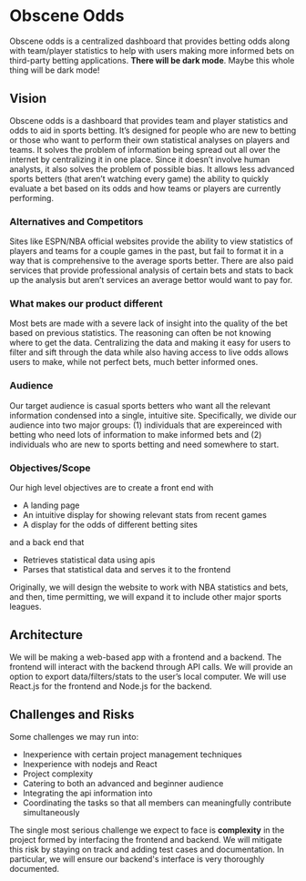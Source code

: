 # Obscene Odds

Obscene odds is a centralized dashboard that provides betting odds along with team/player statistics to help with users making more informed bets on third-party betting applications. **There will be dark mode**. Maybe this whole thing will be dark mode!

## Vision

Obscene odds is a dashboard that provides team and player statistics and odds to aid in sports betting. It’s designed for people who are new to betting or those who want to perform their own statistical analyses on players and teams. It solves the problem of information being spread out all over the internet by centralizing it in one place. Since it doesn’t involve human analysts, it also solves the problem of possible bias. It allows less advanced sports betters (that aren’t watching every game) the ability to quickly evaluate a bet based on its odds and how teams or players are currently performing.

### Alternatives and Competitors

Sites like ESPN/NBA official websites provide the ability to view statistics of players and teams for a couple games in the past, but fail to format it in a way that is comprehensive to the average sports better. There are also paid services that provide professional analysis of certain bets and stats to back up the analysis but aren’t services an average bettor would want to pay for. 

### What makes our product different

Most bets are made with a severe lack of insight into the quality of the bet based on previous statistics. The reasoning can often be not knowing where to get the data. Centralizing the data and making it easy for users to filter and sift through the data while also having access to live odds allows users to make, while not perfect bets, much better informed ones.

### Audience

Our target audience is casual sports betters who want all the relevant information condensed into a single, intuitive site. Specifically, we divide our audience into two major groups: (1) individuals that are expereinced with betting who need lots of information to make informed bets and (2) individuals who are new to sports betting and need somewhere to start.

### Objectives/Scope

Our high level objectives are to create a front end with
- A landing page
- An intuitive display for showing relevant stats from recent games
- A display for the odds of different betting sites

and a back end that
- Retrieves statistical data using apis
- Parses that statistical data and serves it to the frontend

Originally, we will design the website to work with NBA statistics and bets, and then, time permitting, we will expand it to include other major sports leagues.

## Architecture

We will be making a web-based app with a frontend and a backend. The frontend will interact with the backend through API calls. We will provide an option to export data/filters/stats to the user’s local computer. We will use React.js for the frontend and Node.js for the backend.


## Challenges and Risks

Some challenges we may run into:
- Inexperience with certain project management techniques
- Inexperience with nodejs and React
- Project complexity
- Catering to both an advanced and beginner audience
- Integrating the api information into
- Coordinating the tasks so that all members can meaningfully contribute simultaneously

The single most serious challenge we expect to face is **complexity** in the project formed by interfacing the frontend and backend. We will mitigate this risk by staying on track and adding test cases and documentation. In particular, we will ensure our backend's interface is very thoroughly documented.
